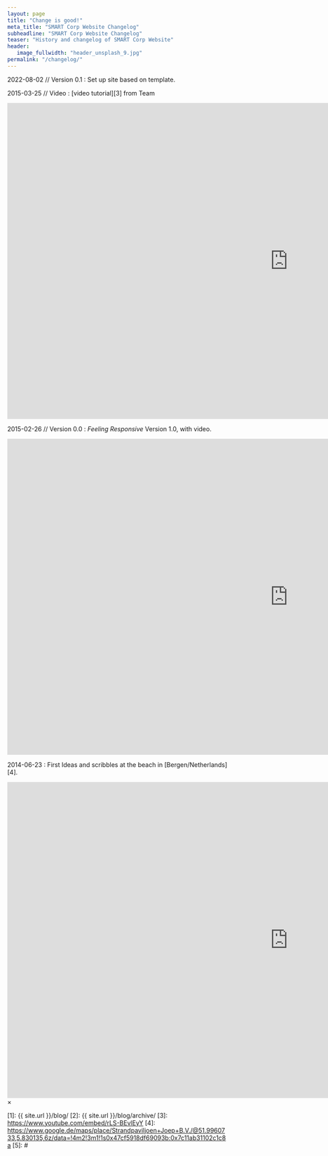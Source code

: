 ```yaml
---
layout: page
title: "Change is good!"
meta_title: "SMART Corp Website Changelog"
subheadline: "SMART Corp Website Changelog"
teaser: "History and changelog of SMART Corp Website"
header:
   image_fullwidth: "header_unsplash_9.jpg"
permalink: "/changelog/"
---
```

2022-08-02 // Version 0.1
:   Set up site based on template.

2015-03-25  // Video
:   [video tutorial][3] from Team

<div class="flex-video"><iframe width="1280" height="720" src="https://www.youtube.com/embed/rLS-BEvlEyY" frameborder="0" allowfullscreen></iframe></div><!-- /.flex-video -->

2015-02-26 // Version 0.0
:   *Feeling Responsive* Version 1.0, with video.

<div class="flex-video"><iframe width="1280" height="720" src="https://www.youtube.com/embed/3b5zCFSmVvU" frameborder="0" allowfullscreen></iframe></div><!-- /.flex-video -->

2014-06-23
:   First Ideas and scribbles at the beach in [Bergen/Netherlands][4].


<div id="videoModal" class="reveal-modal large" data-reveal="">
  <div class="flex-video widescreen vimeo" style="display: block;">
    <iframe width="1280" height="720" src="https://www.youtube.com/embed/3b5zCFSmVvU" frameborder="0" allowfullscreen></iframe>
  </div>
  <a class="close-reveal-modal">&#215;</a>
</div>


 [1]: {{ site.url }}/blog/
 [2]: {{ site.url }}/blog/archive/
 [3]: https://www.youtube.com/embed/rLS-BEvlEyY
 [4]: https://www.google.de/maps/place/Strandpaviljoen+Joep+B.V./@51.9960733,5.830135,6z/data=!4m2!3m1!1s0x47cf5918df69093b:0x7c11ab31102c1c8a
 [5]: #